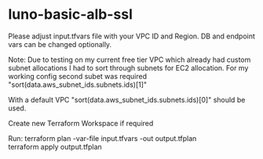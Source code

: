 # luno-basic-alb-ssl

Please adjust input.tfvars file with your VPC ID and Region. DB and endpoint vars can be changed optionally.

Note: Due to testing on my current free tier VPC which already had custom subnet allocations I had to sort through subnets for EC2 allocation. For my working config second subet was required "sort(data.aws_subnet_ids.subnets.ids)[1]"

With a default VPC "sort(data.aws_subnet_ids.subnets.ids)[0]" should be used. 

Create new Terraform Workspace if required

Run:
terraform plan -var-file input.tfvars -out output.tfplan  
terraform apply output.tfplan  

